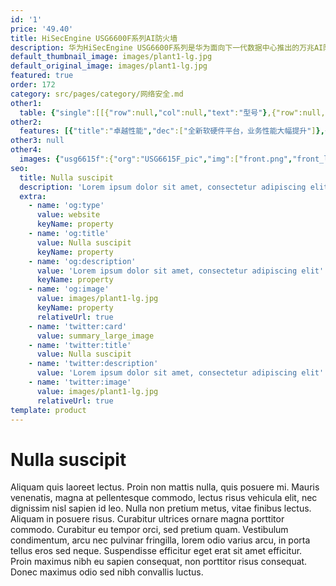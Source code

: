 ```yaml
---
id: '1'
price: '49.40'
title: HiSecEngine USG6600F系列AI防火墙
description: 华为HiSecEngine USG6600F系列是华为面向下一代数据中心推出的万兆AI防火墙。HiSecEngine USG6600F系列基于最新软硬件平台，提供IPv4/IPv6共栈能力，业务性能大幅提升；使用智能技术有效检测高级威胁，增强边界防护能力。
default_thumbnail_image: images/plant1-lg.jpg
default_original_image: images/plant1-lg.jpg
featured: true
order: 172
category: src/pages/category/网络安全.md
other1: 
  table: {"single":[[{"row":null,"col":null,"text":"型号"},{"row":null,"col":null,"text":"USG6615F"},{"row":null,"col":null,"text":"USG6625F"},{"row":null,"col":null,"text":"USG6635F"},{"row":null,"col":null,"text":"USG6655F"}],[{"row":null,"col":null,"text":"业务口"},{"row":null,"col":null,"text":"8*GE COMBO + 4*GE(RJ45) + 4*GE(SFP+) 6*10GE(SFP+)"},{"row":null,"col":null,"text":"8*GE COMBO + 4*GE(RJ45) + 4*GE(SFP+) 6*10GE(SFP+)"},{"row":null,"col":null,"text":"8*GE COMBO + 4*GE(RJ45)+ 10*10GE(SFP+)"},{"row":null,"col":null,"text":"8*GE COMBO + 4*GE(RJ45)+ 10*10GE(SFP+)"}],[{"row":null,"col":null,"text":"产品形态"},{"row":null,"col":"4","text":"1U"}],[{"row":null,"col":"5","text":"功能特性"}],[{"row":null,"col":null,"text":"一体化防护"},{"row":null,"col":"4","text":"集传统防火墙、VPN、入侵防御、防病毒、带宽管理、Anti-DDoS、URL过滤等多种功能于一身，全局配置视图和一体化策略管理。"}],[{"row":null,"col":null,"text":"应用识别与管控"},{"row":null,"col":"4","text":"识别6000+应用，访问控制精度到应用功能。应用识别与入侵检测、防病毒相结合，提高检测性能和准确率"}],[{"row":null,"col":null,"text":"入侵防御与Web防护"},{"row":null,"col":"4","text":"第一时间获取最新威胁信息，准确检测并防御针对漏洞的攻击。可防护各种针对web的攻击，包括SQL注入攻击和跨站脚本攻击等。"}],[{"row":null,"col":null,"text":"抗DDoS攻击防护"},{"row":null,"col":"4","text":"支持DDoS攻击防护，防范SYN flood、UDP flood等10+种常见DDoS攻击。"}]]}
other2:
  features: [{"title":"卓越性能","dec":["全新软硬件平台，业务性能大幅提升"]},{"title":"智能防御","dec":["网络边缘威胁实时处置，未知威胁检测准确率高达99%"]},{"title":"极简运维","dec":["以威胁可视化定义新安全界面，大幅提升易用性"]}]
other3: null
other4:
  images: {"usg6615f":{"org":"USG6615F_pic","img":["front.png","front_left.png","front_right.png","front_top.png","rear.png","rear_left.png","rear_right.png","rear_top.png"]}}
seo:
  title: Nulla suscipit
  description: 'Lorem ipsum dolor sit amet, consectetur adipiscing elit'
  extra:
    - name: 'og:type'
      value: website
      keyName: property
    - name: 'og:title'
      value: Nulla suscipit
      keyName: property
    - name: 'og:description'
      value: 'Lorem ipsum dolor sit amet, consectetur adipiscing elit'
      keyName: property
    - name: 'og:image'
      value: images/plant1-lg.jpg
      keyName: property
      relativeUrl: true
    - name: 'twitter:card'
      value: summary_large_image
    - name: 'twitter:title'
      value: Nulla suscipit
    - name: 'twitter:description'
      value: 'Lorem ipsum dolor sit amet, consectetur adipiscing elit'
    - name: 'twitter:image'
      value: images/plant1-lg.jpg
      relativeUrl: true
template: product
---
```


# Nulla suscipit

Aliquam quis laoreet lectus. Proin non mattis nulla, quis posuere mi. Mauris venenatis, magna at pellentesque commodo, lectus risus vehicula elit, nec dignissim nisl sapien id leo. Nulla non pretium metus, vitae finibus lectus. Aliquam in posuere risus. Curabitur ultrices ornare magna porttitor commodo. Curabitur eu tempor orci, sed pretium quam. Vestibulum condimentum, arcu nec pulvinar fringilla, lorem odio varius arcu, in porta tellus eros sed neque. Suspendisse efficitur eget erat sit amet efficitur. Proin maximus nibh eu sapien consequat, non porttitor risus consequat. Donec maximus odio sed nibh convallis luctus.